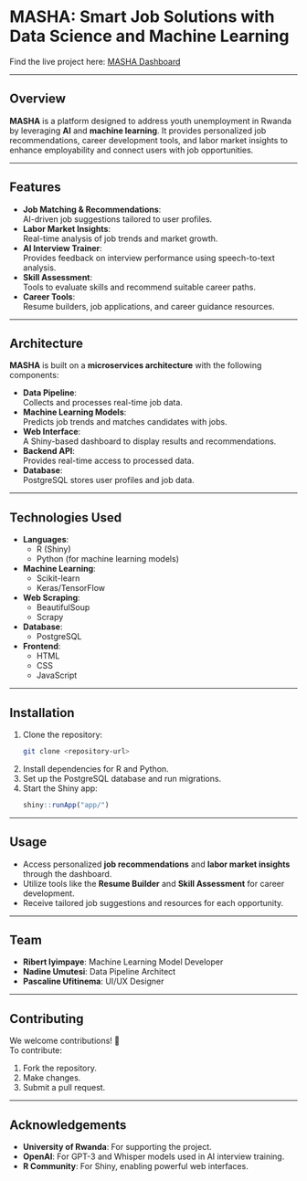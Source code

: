 
# **MASHA: Smart Job Solutions with Data Science and Machine Learning**

Find the live project here: [MASHA Dashboard](https://psz5gu-iyampaye-ribert.shinyapps.io/NISR/)

---

## **Overview**
**MASHA** is a platform designed to address youth unemployment in Rwanda by leveraging **AI** and **machine learning**. It provides personalized job recommendations, career development tools, and labor market insights to enhance employability and connect users with job opportunities.

---

## **Features**
- **Job Matching & Recommendations**:  
  AI-driven job suggestions tailored to user profiles.
- **Labor Market Insights**:  
  Real-time analysis of job trends and market growth.
- **AI Interview Trainer**:  
  Provides feedback on interview performance using speech-to-text analysis.
- **Skill Assessment**:  
  Tools to evaluate skills and recommend suitable career paths.
- **Career Tools**:  
  Resume builders, job applications, and career guidance resources.

---

## **Architecture**
**MASHA** is built on a **microservices architecture** with the following components:
- **Data Pipeline**:  
  Collects and processes real-time job data.
- **Machine Learning Models**:  
  Predicts job trends and matches candidates with jobs.
- **Web Interface**:  
  A Shiny-based dashboard to display results and recommendations.
- **Backend API**:  
  Provides real-time access to processed data.
- **Database**:  
  PostgreSQL stores user profiles and job data.

---

## **Technologies Used**
- **Languages**:  
  - R (Shiny)  
  - Python (for machine learning models)
- **Machine Learning**:  
  - Scikit-learn  
  - Keras/TensorFlow
- **Web Scraping**:  
  - BeautifulSoup  
  - Scrapy
- **Database**:  
  - PostgreSQL
- **Frontend**:  
  - HTML  
  - CSS  
  - JavaScript

---

## **Installation**
1. Clone the repository:
   ```bash
   git clone <repository-url>
   ```
2. Install dependencies for R and Python.
3. Set up the PostgreSQL database and run migrations.
4. Start the Shiny app:
   ```R
   shiny::runApp("app/")
   ```

---

## **Usage**
- Access personalized **job recommendations** and **labor market insights** through the dashboard.
- Utilize tools like the **Resume Builder** and **Skill Assessment** for career development.
- Receive tailored job suggestions and resources for each opportunity.

---

## **Team**
- **Ribert Iyimpaye**: Machine Learning Model Developer  
- **Nadine Umutesi**: Data Pipeline Architect  
- **Pascaline Ufitinema**: UI/UX Designer  

---

## **Contributing**
We welcome contributions! 🎉  
To contribute:  
1. Fork the repository.  
2. Make changes.  
3. Submit a pull request.

---

## **Acknowledgements**
- **University of Rwanda**: For supporting the project.  
- **OpenAI**: For GPT-3 and Whisper models used in AI interview training.  
- **R Community**: For Shiny, enabling powerful web interfaces.
